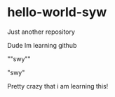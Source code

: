 # hello-world-syw
Just another repository 

Dude Im learning github

""swy""

"swy"

Pretty crazy that i am learning this!
